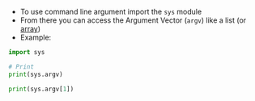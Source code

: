 - To use command line argument import the `sys` module
- From there you can access the Argument Vector (`argv`) like a list (or [array](lecture-2-arrays.md))
- Example:

```python
import sys

# Print 
print(sys.argv)

print(sys.argv[1])
```